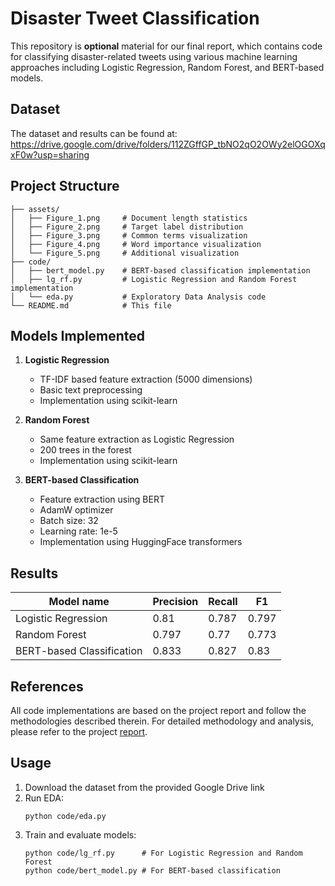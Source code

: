 # Disaster Tweet Classification

This repository is **optional** material for our final report, which contains code for classifying disaster-related tweets using various machine learning approaches including Logistic Regression, Random Forest, and BERT-based models.

## Dataset

The dataset and results can be found at:
https://drive.google.com/drive/folders/112ZGffGP_tbNO2qO2OWy2elOGOXqxF0w?usp=sharing

## Project Structure

```
├── assets/
│   ├── Figure_1.png     # Document length statistics
│   ├── Figure_2.png     # Target label distribution
│   ├── Figure_3.png     # Common terms visualization
│   ├── Figure_4.png     # Word importance visualization
│   └── Figure_5.png     # Additional visualization
├── code/
│   ├── bert_model.py    # BERT-based classification implementation
│   ├── lg_rf.py         # Logistic Regression and Random Forest implementation
│   └── eda.py           # Exploratory Data Analysis code
└── README.md            # This file
```

## Models Implemented

1. **Logistic Regression**
   - TF-IDF based feature extraction (5000 dimensions)
   - Basic text preprocessing
   - Implementation using scikit-learn

2. **Random Forest**
   - Same feature extraction as Logistic Regression
   - 200 trees in the forest
   - Implementation using scikit-learn

3. **BERT-based Classification**
   - Feature extraction using BERT
   - AdamW optimizer
   - Batch size: 32
   - Learning rate: 1e-5
   - Implementation using HuggingFace transformers

## Results

| Model name | Precision | Recall | F1 |
|------------|-----------|---------|-----|
| Logistic Regression | 0.81 | 0.787 | 0.797 |
| Random Forest | 0.797 | 0.77 | 0.773 |
| BERT-based Classification | 0.833 | 0.827 | 0.83 |

## References

All code implementations are based on the project report and follow the methodologies described therein. For detailed methodology and analysis, please refer to the project [report](https://drive.google.com/file/d/1Bs2CcmJj7or29SazYw5FpnHpWQaUrBwP/view?usp=sharing).


## Usage

1. Download the dataset from the provided Google Drive link
2. Run EDA:
   ```
   python code/eda.py
   ```
3. Train and evaluate models:
   ```
   python code/lg_rf.py      # For Logistic Regression and Random Forest
   python code/bert_model.py # For BERT-based classification
   ```
